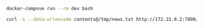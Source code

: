 
```sh
docker-compose run --rm dev bash
```

```sh
curl -i --data-urlencode contents@/tmp/news.txt http://172.22.0.2:7090/classify
```
